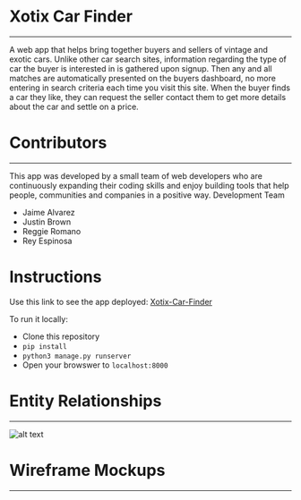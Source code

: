 # Xotix Car Finder
---
A web app that helps bring together buyers and sellers of vintage and exotic cars. Unlike other car search sites, information regarding the type of car the buyer is interested in is gathered upon signup. Then any and all matches are automatically presented on the buyers dashboard, no more entering in search criteria each time you visit this site. When the buyer finds a car they like, they can request the seller contact them to get more details about the car and settle on a price.

# Contributors
---
This app was developed by a small team of web developers who are continuously expanding their coding skills and enjoy building tools that help people, communities and companies in a positive way.
Development Team
* Jaime Alvarez
* Justin Brown
* Reggie Romano
* Rey Espinosa

# Instructions
Use this link to see the app deployed: [Xotix-Car-Finder](https://www.google.com)

To run it locally:
* Clone this repository
* ```pip install```
* ```python3 manage.py runserver```
* Open your browswer to ```localhost:8000```

# Entity Relationships
---
![alt text]('/main_app/staticfiles/images/xotix_ERD.png')

# Wireframe Mockups
---
